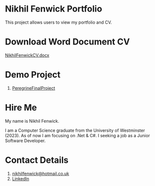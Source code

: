 # Nikhil Fenwick Portfolio

This project allows users to view my portfolio and CV. 

# Download Word Document CV 

[NikhilFenwickCV.docx](NikhilFenwickCV.docx)

# Demo Project

1. [PeregrineFinalProject](https://github.com/nikhilfenwick/PeregrineFinalProject) 

# Hire Me

My name is Nikhil Fenwick. 

I am a Computer Science graduate from the University of Westminster (2023). As of now I am focusing on .Net & C#. I seeking a job as a Junior Software Developer. 

# Contact Details

1. nikhilfenwick@hotmail.co.uk
2. [LinkedIn](https://www.linkedin.com/in/nikhil-fenwick-4a6625256/)